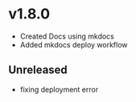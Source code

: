# **v1.8.0**

- Created Docs using mkdocs
- Added mkdocs deploy workflow

## Unreleased

- fixing deployment error
